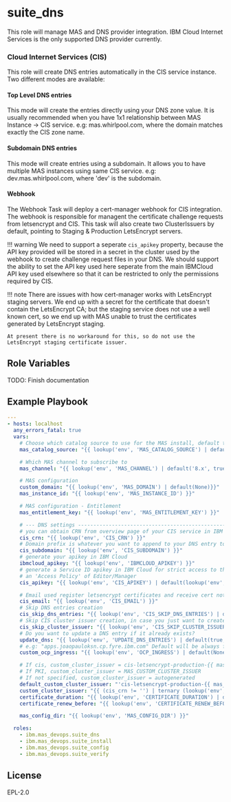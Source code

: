suite_dns
=========

This role will manage MAS and DNS provider integration.  IBM Cloud Internet Services is the only supported DNS provider currently.

### Cloud Internet Services (CIS)
This role will create DNS entries automatically in the CIS service instance.  Two different modes are available:

#### Top Level DNS entries
This mode will create the entries directly using your DNS zone value. It is usually recommended when you have 1x1 relationship between MAS Instance -> CIS service. e.g: mas.whirlpool.com, where the domain matches exactly the CIS zone name.

#### Subdomain DNS entries
This mode will create entries using a subdomain. It allows you to have multiple MAS instances using same CIS service. e.g: dev.mas.whirlpool.com, where 'dev' is the subdomain.

#### Webhook
The Webhook Task will deploy a cert-manager webhook for CIS integration.  The webhook is responsible for managent the certificate challenge requests from letsencrypt and CIS.  This task will also create two ClusterIssuers by default, pointing to Staging & Production LetsEncrypt servers.


!!! warning
    We need to support a seperate `cis_apikey` property, because the API key provided will be stored in a secret in the cluster used by the webhook to create challenge request files in your DNS. We should support the ability to set the API key used here seperate from the main IBMCloud API key used elsewhere so that it can be restricted to only the permissions required by CIS.

!!! note
There are issues with how cert-manager works with LetsEncrypt staging servers. We end up with a secret for the certificate that doesn't contain the LetsEncrypt CA; but the staging service does not use a well known cert, so we end up with MAS unable to trust the certificates generated by LetsEncrypt staging.

    At present there is no workaround for this, so do not use the LetsEncrypt staging certificate issuer.


Role Variables
--------------

TODO: Finish documentation


Example Playbook
----------------

```yaml
---
- hosts: localhost
  any_errors_fatal: true
  vars:
    # Choose which catalog source to use for the MAS install, default to the IBM operator catalog
    mas_catalog_source: "{{ lookup('env', 'MAS_CATALOG_SOURCE') | default('ibm-operator-catalog', true) }}"

    # Which MAS channel to subscribe to
    mas_channel: "{{ lookup('env', 'MAS_CHANNEL') | default('8.x', true) }}"

    # MAS configuration
    custom_domain: "{{ lookup('env', 'MAS_DOMAIN') | default(None)}}"
    mas_instance_id: "{{ lookup('env', 'MAS_INSTANCE_ID') }}"

    # MAS configuration - Entitlement
    mas_entitlement_key: "{{ lookup('env', 'MAS_ENTITLEMENT_KEY') }}"

    # --- DNS settings ----------------------------------------------------------------------------------------
    # you can obtain CRN from overview page of your CIS service in IBM Cloud
    cis_crn: "{{ lookup('env', 'CIS_CRN') }}"
    # Domain prefix is whatever you want to append to your DNS entry to make it unique
    cis_subdomain: "{{ lookup('env', 'CIS_SUBDOMAIN') }}"
    # generate your apikey in IBM Cloud
    ibmcloud_apikey: "{{ lookup('env', 'IBMCLOUD_APIKEY') }}"
    # generate a Service ID apikey in IBM Cloud for strict access to the 'Internet Services` service with
    # an 'Access Policy' of Editor/Manager
    cis_apikey: "{{ lookup('env', 'CIS_APIKEY') | default(lookup('env', 'IBMCLOUD_APIKEY'), true) }}"

    # Email used register letsencrypt certificates and receive cert notifications
    cis_email: "{{ lookup('env', 'CIS_EMAIL') }}"
    # Skip DNS entries creation
    cis_skip_dns_entries: "{{ lookup('env', 'CIS_SKIP_DNS_ENTRIES') | default(false, true) }}"
    # Skip CIS cluster issuer creation, in case you just want to create the DNS entries
    cis_skip_cluster_issuer: "{{ lookup('env', 'CIS_SKIP_CLUSTER_ISSUER') | default(false, true) }}"
    # Do you want to update a DNS entry if it already exists?
    update_dns: "{{ lookup('env', 'UPDATE_DNS_ENTRIES') | default(true, true) }}"
    # e.g: "apps.joaopauloksn.cp.fyre.ibm.com" Default will be always from cluster ingress CR.
    custom_ocp_ingress: "{{ lookup('env', 'OCP_INGRESS') | default(None, true)}}"

    # If cis, custom_cluster_issuer = cis-letsencrypt-production-{{ mas_instance_id }}
    # If PKI, custom_cluster_issuer = MAS_CUSTOM_CLUSTER_ISSUER
    # If not specified, custom_cluster_issuer = autogenerated
    default_custom_cluster_issuer: "'cis-letsencrypt-production-{{ mas_instance_id }}"
    custom_cluster_issuer: "{{ (cis_crn != '') | ternary (lookup('env', 'MAS_CUSTOM_CLUSTER_ISSUER') | default(default_custom_cluster_issuer, true), lookup('env', 'MAS_CUSTOM_CLUSTER_ISSUER') | default(None, true)) }}"
    certificate_duration: "{{ lookup('env', 'CERTIFICATE_DURATION') | default('8760h0m0s', true) }}"
    certificate_renew_before: "{{ lookup('env', 'CERTIFICATE_RENEW_BEFORE') | default('720h0m0s', true) }}"

    mas_config_dir: "{{ lookup('env', 'MAS_CONFIG_DIR') }}"

  roles:
    - ibm.mas_devops.suite_dns
    - ibm.mas_devops.suite_install
    - ibm.mas_devops.suite_config
    - ibm.mas_devops.suite_verify
```

License
-------

EPL-2.0
